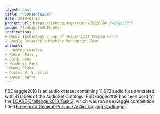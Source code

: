 ```yaml
---
layout: post
title: "FSDKaggle2018"
date: 2018-03-15
project_url: https://zenodo.org/record/2552860#.Xk6Xgi2ZNPU
image: /fsdkaggle2018.png
institutions:
- Music Technology Group of Universitat Pompeu Fabra
- Google Research’s Machine Perception Team
authors: 
- Eduardo Fonseca
- Xavier Favory
- Jordi Pons
- Frederic Font
- Manoj Plakal
- Daniel P. W. Ellis
- Xavier Serra
---
```

FSDKaggle2018 is an audio dataset containing 11,073 audio files annotated with 41 labels of the [AudioSet Ontology](https://research.google.com/audioset////////ontology/index.html). FSDKaggle2018 has been used for the [DCASE Challenge 2018 Task 2](http://dcase.community/challenge2018/task-general-purpose-audio-tagging), which was run as a Kaggle competition titled [Freesound General-Purpose Audio Tagging Challenge](https://www.kaggle.com/c/freesound-audio-tagging).
